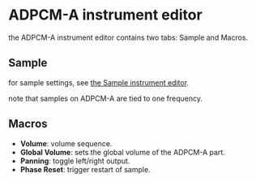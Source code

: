 # ADPCM-A instrument editor

the ADPCM-A instrument editor contains two tabs: Sample and Macros.

## Sample

for sample settings, see [the Sample instrument editor](sample.md).

note that samples on ADPCM-A are tied to one frequency.

## Macros

- **Volume**: volume sequence.
- **Global Volume**: sets the global volume of the ADPCM-A part.
- **Panning**: toggle left/right output.
- **Phase Reset**: trigger restart of sample.
